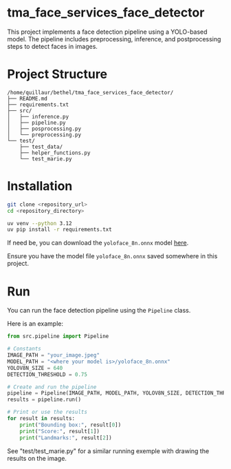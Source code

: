 # tma_face_services_face_detector
This project implements a face detection pipeline using a YOLO-based model. The pipeline includes preprocessing, inference, and postprocessing steps to detect faces in images.

# Project Structure
```
/home/quillaur/bethel/tma_face_services_face_detector/
├── README.md
├── requirements.txt
├── src/
│   ├── inference.py
│   ├── pipeline.py
│   ├── posprocessing.py
│   └── preprocessing.py
└── test/
    ├── test_data/
    ├── helper_functions.py
    └── test_marie.py
```

# Installation
```bash
git clone <repository_url>
cd <repository_directory>
```
```bash
uv venv --python 3.12
uv pip install -r requirements.txt
```
If need be, you can download the `yoloface_8n.onnx` model [here](https://github.com/facefusion/facefusion-assets/releases/download/models-3.0.0/yoloface_8n.onnx).

Ensure you have the model file `yoloface_8n.onnx` saved somewhere in this project.

# Run
You can run the face detection pipeline using the `Pipeline` class. 

Here is an example:

```python
from src.pipeline import Pipeline

# Constants
IMAGE_PATH = "your_image.jpeg"
MODEL_PATH = "<where your model is>/yoloface_8n.onnx"
YOLOV8N_SIZE = 640
DETECTION_THRESHOLD = 0.75

# Create and run the pipeline
pipeline = Pipeline(IMAGE_PATH, MODEL_PATH, YOLOV8N_SIZE, DETECTION_THRESHOLD)
results = pipeline.run()

# Print or use the results
for result in results:
    print("Bounding box:", result[0])
    print("Score:", result[1])
    print("Landmarks:", result[2])
```

See "test/test_marie.py" for a similar running exemple with drawing the results on the image.

